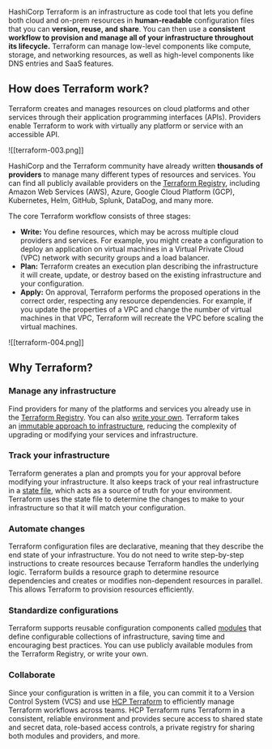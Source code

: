 HashiCorp Terraform is an infrastructure as code tool that lets you define both cloud and on-prem resources in **human-readable** configuration files that you can **version, reuse, and share**. You can then use a **consistent workflow to provision and manage all of your infrastructure throughout its lifecycle.** Terraform can manage low-level components like compute, storage, and networking resources, as well as high-level components like DNS entries and SaaS features.

## How does Terraform work?

Terraform creates and manages resources on cloud platforms and other services through their application programming interfaces (APIs). Providers enable Terraform to work with virtually any platform or service with an accessible API.

![[terraform-003.png]]

HashiCorp and the Terraform community have already written **thousands of providers** to manage many different types of resources and services. You can find all publicly available providers on the [Terraform Registry](https://registry.terraform.io/), including Amazon Web Services (AWS), Azure, Google Cloud Platform (GCP), Kubernetes, Helm, GitHub, Splunk, DataDog, and many more.

The core Terraform workflow consists of three stages:

- **Write:** You define resources, which may be across multiple cloud providers and services. For example, you might create a configuration to deploy an application on virtual machines in a Virtual Private Cloud (VPC) network with security groups and a load balancer.
- **Plan:** Terraform creates an execution plan describing the infrastructure it will create, update, or destroy based on the existing infrastructure and your configuration.
- **Apply:** On approval, Terraform performs the proposed operations in the correct order, respecting any resource dependencies. For example, if you update the properties of a VPC and change the number of virtual machines in that VPC, Terraform will recreate the VPC before scaling the virtual machines.

![[terraform-004.png]]
## Why Terraform?

### Manage any infrastructure

Find providers for many of the platforms and services you already use in the [Terraform Registry](https://registry.terraform.io/). You can also [write your own](https://developer.hashicorp.com/terraform/plugin). Terraform takes an [immutable approach to infrastructure](https://www.hashicorp.com/resources/what-is-mutable-vs-immutable-infrastructure), reducing the complexity of upgrading or modifying your services and infrastructure.

### Track your infrastructure

Terraform generates a plan and prompts you for your approval before modifying your infrastructure. It also keeps track of your real infrastructure in a [state file](https://developer.hashicorp.com/terraform/language/state), which acts as a source of truth for your environment. Terraform uses the state file to determine the changes to make to your infrastructure so that it will match your configuration.

### Automate changes

Terraform configuration files are declarative, meaning that they describe the end state of your infrastructure. You do not need to write step-by-step instructions to create resources because Terraform handles the underlying logic. Terraform builds a resource graph to determine resource dependencies and creates or modifies non-dependent resources in parallel. This allows Terraform to provision resources efficiently.

### Standardize configurations

Terraform supports reusable configuration components called [modules](https://developer.hashicorp.com/terraform/language/modules) that define configurable collections of infrastructure, saving time and encouraging best practices. You can use publicly available modules from the Terraform Registry, or write your own.

### Collaborate

Since your configuration is written in a file, you can commit it to a Version Control System (VCS) and use [HCP Terraform](https://developer.hashicorp.com/terraform/intro/terraform-editions#hcp-terraform) to efficiently manage Terraform workflows across teams. HCP Terraform runs Terraform in a consistent, reliable environment and provides secure access to shared state and secret data, role-based access controls, a private registry for sharing both modules and providers, and more.
